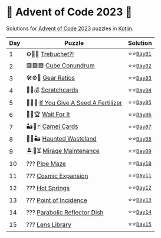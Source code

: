 # 🎄 Advent of Code 2023 🎄

Solutions for [Advent of Code 2023](https://adventofcode.com/2023/) puzzles in [Kotlin](https://kotlinlang.org/).

| Day | Puzzle                                                                        | Solution                                      |
|-----|-------------------------------------------------------------------------------|-----------------------------------------------|
| 1   | ⚙🏹🏰 [Trebuchet?!](https://adventofcode.com/2023/day/1)                      | ⭐⭐[`Day01`](src/main/kotlin/aoc2023/day01.kt) |
| 2   | 🟥🟩🟦 [Cube Conundrum](https://adventofcode.com/2023/day/2)                  | ⭐⭐[`Day02`](src/main/kotlin/aoc2023/day02.kt) |
| 3   | 🛠⚙🚡 [Gear Ratios](https://adventofcode.com/2023/day/3)                      | ⭐⭐[`Day03`](src/main/kotlin/aoc2023/day03.kt) |
| 4   | 🎫🔑💰 [Scratchcards](https://adventofcode.com/2023/day/4)                    | ⭐⭐[`Day04`](src/main/kotlin/aoc2023/day04.kt) |
| 5   | 🌱🧭🌾 [If You Give A Seed A Fertilizer](https://adventofcode.com/2023/day/5) | ⭐⭐[`Day05`](src/main/kotlin/aoc2023/day05.kt) |
| 6   | 🚤🏁🏆 [Wait For It](https://adventofcode.com/2023/day/6)                     | ⭐⭐[`Day06`](src/main/kotlin/aoc2023/day06.kt) |
| 7   | 🏜🐫🃏 [Camel Cards](https://adventofcode.com/2023/day/7)                     | ⭐⭐[`Day07`](src/main/kotlin/aoc2023/day07.kt) |
| 8   | 👻🧭🏜 [Haunted Wasteland](https://adventofcode.com/2023/day/8)               | ⭐⭐[`Day08`](src/main/kotlin/aoc2023/day08.kt) |
| 9   | 🏝🔮⏳ [Mirage Maintenance](https://adventofcode.com/2023/day/9)               | ⭐⭐[`Day09`](src/main/kotlin/aoc2023/day09.kt) |
| 10  | ??? [Pipe Maze](https://adventofcode.com/2023/day/10)                         | ⭐⭐[`Day10`](src/main/kotlin/aoc2023/day10.kt) |
| 11  | ??? [Cosmic Expansion](https://adventofcode.com/2023/day/11)                  | ⭐⭐[`Day11`](src/main/kotlin/aoc2023/day11.kt) |
| 12  | ??? [Hot Springs](https://adventofcode.com/2023/day/12)                       | ⭐⭐[`Day12`](src/main/kotlin/aoc2023/day12.kt) |
| 13  | ??? [Point of Incidence](https://adventofcode.com/2023/day/13)                | ⭐⭐[`Day13`](src/main/kotlin/aoc2023/day13.kt) |
| 14  | ??? [Parabolic Reflector Dish](https://adventofcode.com/2023/day/14)          | ⭐⭐[`Day14`](src/main/kotlin/aoc2023/day14.kt) |
| 15  | ??? [Lens Library](https://adventofcode.com/2023/day/15)                      | ⭐⭐[`Day15`](src/main/kotlin/aoc2023/day15.kt) |
